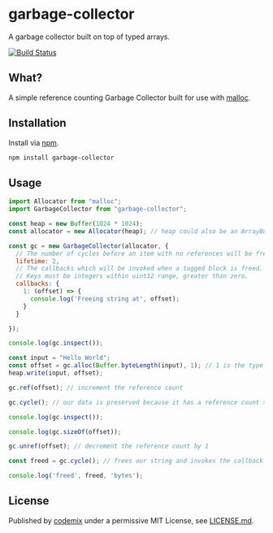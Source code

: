# garbage-collector
A garbage collector built on top of typed arrays.

[![Build Status](https://travis-ci.org/codemix/garbage-collector.svg?branch=master)](https://travis-ci.org/codemix/garbage-collector)

## What?
A simple reference counting Garbage Collector built for use with [malloc](https://github.com/codemix/malloc).

## Installation

Install via [npm](https://npmjs.org/package/garbage-collector).
```sh
npm install garbage-collector
```

## Usage

```js
import Allocator from "malloc";
import GarbageCollector from "garbage-collector";

const heap = new Buffer(1024 * 1024);
const allocator = new Allocator(heap); // heap could also be an ArrayBuffer

const gc = new GarbageCollector(allocator, {
  // The number of cycles before an item with no references will be freed.
  lifetime: 2,
  // The callbacks which will be invoked when a tagged block is freed.
  // Keys must be integers within uint32 range, greater than zero.
  callbacks: {
    1: (offset) => {
      console.log('Freeing string at', offset);
    }
  }

});

console.log(gc.inspect());

const input = "Hello World";
const offset = gc.alloc(Buffer.byteLength(input), 1); // 1 is the type tag, it's optional.
heap.write(input, offset);

gc.ref(offset); // increment the reference count

gc.cycle(); // our data is preserved because it has a reference count > 0

console.log(gc.inspect());

console.log(gc.sizeOf(offset));

gc.unref(offset); // decrement the reference count by 1

const freed = gc.cycle(); // frees our string and invokes the callback

console.log('freed', freed, 'bytes');
```


## License

Published by [codemix](http://codemix.com/) under a permissive MIT License, see [LICENSE.md](./LICENSE.md).
